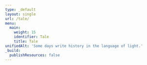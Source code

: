 ```yaml
---
type: _default
layout: single
url: /tale/
menu:
  main:
    weight: 15
    identifier: Tale
    title: Tale
unifiedAlt: 'Some days write history in the language of light.'
_build:
  publishResources: false
---
```

